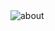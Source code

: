 
<img alt="about" src="https://user-images.githubusercontent.com/85580881/165681408-d7781ee6-8432-4593-8827-814245f3f6ff.png"/>

